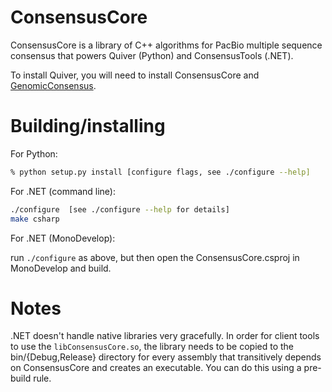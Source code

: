 # ConsensusCore

ConsensusCore is a library of C++ algorithms for PacBio multiple
sequence consensus that powers Quiver (Python) and ConsensusTools
(.NET).

To install Quiver, you will need to install ConsensusCore and
[GenomicConsensus](https://github.com/PacificBiosciences/GenomicConsensus).


# Building/installing

For Python:

```sh
% python setup.py install [configure flags, see ./configure --help]
```

For .NET (command line):

```sh
./configure  [see ./configure --help for details]
make csharp
```

For .NET (MonoDevelop):

run ``./configure`` as above, but then open the ConsensusCore.csproj
in MonoDevelop and build.


# Notes

.NET doesn't handle native libraries very gracefully.  In order for
client tools to use the ``libConsensusCore.so``, the library needs to
be copied to the bin/{Debug,Release} directory for every assembly that
transitively depends on ConsensusCore and creates an executable.  You
can do this using a pre-build rule.
